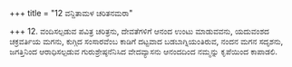 +++
title = "12 ವನ್ದಿತಾಮಳ ಚರಿತನಮರಾ"

+++
12. ವಂದಿಸಲ್ಪಡುವ ಪವಿತ್ರ ಚರಿತ್ರನು, ದೇವತೆಗಳಿಗೆ ಆನಂದ ಉಂಟು ಮಾಡುವವನು, ಯದುವಂಶದ ಚಕ್ರವರ್ತಿಯ ಮಗನು, ಕುಗ್ಗಿದ ಸಂಸಾರವೆಂಬ ಕಾಡಿಗೆ ದಟ್ಟವಾದ ಬಡಬಾಗ್ನಿಯಂತಿರುವ, ನಂದನ ಮಗನ ಸದೃಶನು, ಜಗತ್ತಿನಿಂದ ಆರಾಧಿಸಲ್ಪಡುವ ಗುರುಶ್ರೇಷ್ಠನೆನಿಸಿದ ವೇದವ್ಯಾಸನು ಆನಂದದಿಂದ ನಮ್ಮನ್ನು ಕೃಪೆಯಿಂದ ಕಾಪಾಡಲಿ.